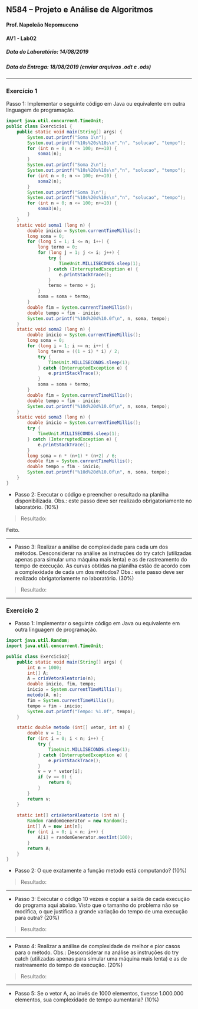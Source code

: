 ## N584 – Projeto e Análise de Algoritmos
#### Prof. Napoleão Nepomuceno
#### AV1 - Lab02
##### Data do Laboratório: 14/08/2019
##### Data da Entrega: 18/08/2019 (enviar arquivos .odt e .ods)

---

### Exercício 1

Passo 1: Implementar o seguinte código em Java ou 
equivalente em outra linguagem de programação.


```java
import java.util.concurrent.TimeUnit;
public class Exercicio1 {
	public static void main(String[] args) {
		System.out.printf("Soma 1\n");
		System.out.printf("%10s%20s%10s\n","n", "solucao", "tempo");
		for (int n = 0; n <= 100; n+=10) {
			soma1(n);
		}
		System.out.printf("Soma 2\n");
		System.out.printf("%10s%20s%10s\n","n", "solucao", "tempo");
		for (int n = 0; n <= 100; n+=10) {
			soma2(n);
		}
		System.out.printf("Soma 3\n");
		System.out.printf("%10s%20s%10s\n","n", "solucao", "tempo");
		for (int n = 0; n <= 100; n+=10) {
			soma3(n);
		}
	}
	static void soma1 (long n) {
		double inicio = System.currentTimeMillis();
		long soma = 0;
		for (long i = 1; i <= n; i++) {
			long termo = 0;
			for (long j = 1; j <= i; j++) {
				try {
					TimeUnit.MILLISECONDS.sleep(1);
				} catch (InterruptedException e) {
					e.printStackTrace();
				}
				termo = termo + j;
			}
			soma = soma + termo;
		}
		double fim = System.currentTimeMillis();
		double tempo = fim - inicio;
		System.out.printf("%10d%20d%10.0f\n", n, soma, tempo);
	}
	static void soma2 (long n) {
		double inicio = System.currentTimeMillis();
		long soma = 0;
		for (long i = 1; i <= n; i++) {
			long termo = ((1 + i) * i) / 2;
			try {
				TimeUnit.MILLISECONDS.sleep(1);
			} catch (InterruptedException e) {
				e.printStackTrace();
			}
			soma = soma + termo;
		}
		double fim = System.currentTimeMillis();
		double tempo = fim - inicio;
		System.out.printf("%10d%20d%10.0f\n", n, soma, tempo);
	}
	static void soma3 (long n) {
		double inicio = System.currentTimeMillis();
		try {
			TimeUnit.MILLISECONDS.sleep(1);
		} catch (InterruptedException e) {
			e.printStackTrace();
		}
		long soma = n * (n+1) * (n+2) / 6;
		double fim = System.currentTimeMillis();
		double tempo = fim - inicio;
		System.out.printf("%10d%20d%10.0f\n", n, soma, tempo);
	}
}
```

* Passo 2: Executar o código e preencher o resultado na 
planilha disponibilizada. Obs.: este passo deve ser 
realizado obrigatoriamente no laboratório. (10%)

> Resultado: 

Feito.

---

* Passo 3: Realizar a análise de complexidade para 
cada um dos métodos. Desconsiderar na análise as 
instruções do try catch (utilizadas apenas para 
simular uma máquina mais lenta) e as de rastreamento 
do tempo de execução. As curvas obtidas na planilha 
estão de acordo com a complexidade de cada um dos 
métodos? Obs.: este passo deve ser realizado 
obrigatoriamente no laboratório. (30%)


> Resultado:


---

### Exercício 2

* Passo 1: Implementar o seguinte código em Java ou 
equivalente em outra linguagem de programação.

```java
import java.util.Random;
import java.util.concurrent.TimeUnit;

public class Exercicio2{
	public static void main(String[] args) {
		int n = 1000;
		int[] A;
		A = criaVetorAleatorio(n);
		double inicio, fim, tempo;
		inicio = System.currentTimeMillis();
		metodo(A, n);
		fim = System.currentTimeMillis();
		tempo = fim - inicio;
		System.out.printf("Tempo: %1.0f", tempo);
	}

	static double metodo (int[] vetor, int n) {
		double v = 1;
		for (int i = 0; i < n; i++) {
			try {
				TimeUnit.MILLISECONDS.sleep(1);
			} catch (InterruptedException e) {
				e.printStackTrace();
			}
			v = v * vetor[i];
			if (v == 0) {
				return 0;
			}
		}
		return v;
	}
	
	static int[] criaVetorAleatorio (int n) {
		Random randomGenerator = new Random();
		int[] A = new int[n];
		for (int i = 0; i < n; i++) {
			A[i] = randomGenerator.nextInt(100);
		}
		return A;
	}
}

```


* Passo 2: O que exatamente a função metodo está 
computando? (10%)

> Resultado:


---

* Passo 3: Executar o código 10 vezes e copiar a
saída de cada execução do programa aqui abaixo. 
Visto que o tamanho do problema não se modifica, 
o que justifica a grande variação do tempo de uma 
execução para outra? (20%)

> Resultado:


---

* Passo 4: Realizar a análise de complexidade de 
melhor e pior casos para o método. Obs.: Desconsiderar 
na análise as instruções do try catch (utilizadas 
apenas para simular uma máquina mais lenta) e as de 
rastreamento do tempo de execução. (20%)

> Resultado:


---

* Passo 5: Se o vetor A, ao invés de 1000 elementos, 
tivesse 1.000.000 elementos, sua complexidade de 
tempo aumentaria? (10%)

